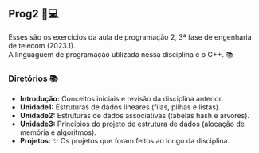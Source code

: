 ## Prog2 📌💻
Esses são os exercícios da aula de programação 2, 3ª fase de engenharia de telecom (2023.1).
<br> A linguaguem de programação utilizada nessa disciplina é o C++. 📚

### Diretórios 📚
- **Introdução:** Conceitos iniciais e revisão da disciplina anterior.
- **Unidade1:** Estruturas de dados lineares (filas, pilhas e listas).
- **Unidade2:** Estruturas de dados associativas (tabelas hash e árvores).
- **Unidade3:** Princípios do projeto de estrutura de dados (alocação de memória e algoritmos).
- **Projetos:** ✨ Os projetos que foram feitos ao longo da disciplina.
